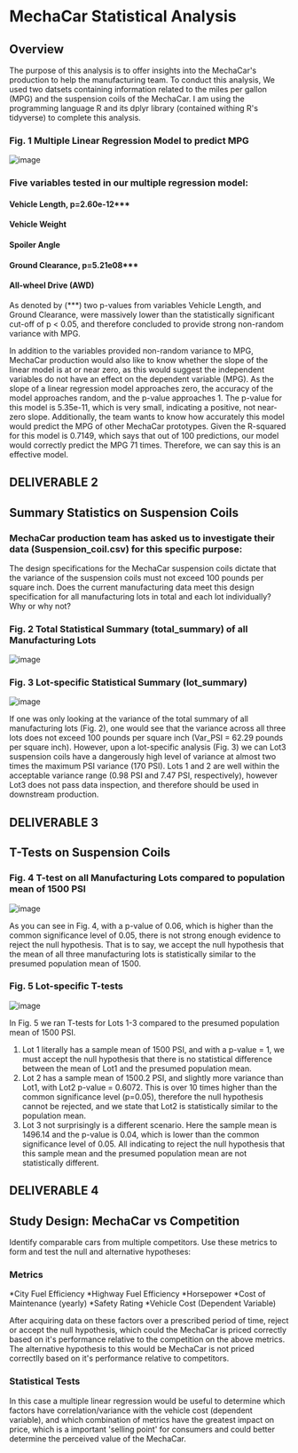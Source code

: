 # MechaCar Statistical Analysis

## Overview
The purpose of this analysis is to offer insights into the MechaCar's production to help the manufacturing team. To conduct this analysis, We used two datsets containing information related to the miles per gallon (MPG) and the suspension coils of the MechaCar. I am using the programming language R and its dplyr library (contained withing R's tidyverse) to complete this analysis.


### Fig. 1  Multiple Linear Regression Model to predict MPG
![image](https://user-images.githubusercontent.com/86337475/137965555-f76b4e80-b1ab-4408-a209-1bc9f890d8d5.png)

### Five variables tested in our multiple regression model:
#### Vehicle Length, p=2.60e-12***
#### Vehicle Weight
#### Spoiler Angle
#### Ground Clearance, p=5.21e08*** 
#### All-wheel Drive (AWD)


As denoted by (***) two p-values from variables Vehicle Length, and Ground Clearance, were massively lower than the statistically significant cut-off of p < 0.05, and therefore concluded to provide strong non-random variance with MPG. 

In addition to the variables provided non-random variance to MPG, MechaCar production would also like to know whether the slope of the linear model is at or near zero, as this would suggest the independent variables do not have an effect on the dependent variable (MPG). As the slope of a linear regression model approaches zero, the accuracy of the model approaches random, and the p-value approaches 1. The p-value for this model is 5.35e-11, which is very small, indicating a positive, not near-zero slope. Additionally, the team wants to know how accurately this model would predict the MPG of other MechaCar prototypes. Given the R-squared for this model is 0.7149, which says that out of 100 predictions, our model would correctly predict the MPG 71 times. Therefore, we can say this is an effective model.


## DELIVERABLE 2

## Summary Statistics on Suspension Coils

### MechaCar production team has asked us to investigate their data (Suspension_coil.csv) for this specific purpose:

The design specifications for the MechaCar suspension coils dictate that the variance of the suspension coils must not exceed 100 pounds per square inch. Does the current manufacturing data meet this design specification for all manufacturing lots in total and each lot individually? Why or why not?

### Fig. 2  Total Statistical Summary (total_summary) of all Manufacturing Lots
 
![image](https://user-images.githubusercontent.com/86337475/137983816-ebfdf421-4657-4686-bcf1-93962aa4cd66.png)

### Fig. 3  Lot-specific Statistical Summary (lot_summary)

![image](https://user-images.githubusercontent.com/86337475/137984396-4c68a662-7437-4241-9191-8a923a3d9a27.png)

If one was only looking at the variance of the total summary of all manufacturing lots (Fig. 2), one would see that the variance across all three lots does not exceed 100 pounds per square inch (Var_PSI = 62.29 pounds per square inch).
However, upon a lot-specific analysis (Fig. 3) we can Lot3 suspension coils have a dangerously high level of variance at almost two times the maximum PSI variance (170 PSI). Lots 1 and 2 are well within the acceptable variance range (0.98 PSI and 7.47 PSI, respectively), however Lot3 does not pass data inspection, and therefore should be used in downstream production. 


## DELIVERABLE 3

## T-Tests on Suspension Coils

###  Fig. 4  T-test on all Manufacturing Lots compared to population mean of 1500 PSI
![image](https://user-images.githubusercontent.com/86337475/137989113-d8cac743-e57c-4a6d-92e7-7f9b505e5471.png)

As you can see in Fig. 4,  with a p-value of 0.06, which is higher than the common significance level of 0.05, there is not strong enough evidence to reject the null hypothesis. That is to say, we accept the null hypothesis that the mean of all three manufacturing lots is statistically similar to the presumed population mean of 1500.

### Fig. 5  Lot-specific T-tests
![image](https://user-images.githubusercontent.com/86337475/137992370-86fdac12-469e-479c-a621-22cfcaa56acb.png)
 
 In Fig. 5 we ran T-tests for Lots 1-3 compared to the presumed population mean of 1500 PSI. 
 
 1. Lot 1 literally has a sample mean of 1500 PSI, and with a p-value = 1, we must accept the null hypothesis that there is no statistical difference between the mean of Lot1 and the presumed population mean.
 2. Lot 2 has a sample mean of 1500.2 PSI, and slightly more variance than Lot1, with Lot2 p-value = 0.6072.  This is over 10 times higher than the common significance level (p=0.05), therefore the null hypothesis cannot be rejected, and we state that Lot2 is statistically similar to the population mean.
 3. Lot 3 not surprisingly is a different scenario. Here the sample mean is 1496.14 and the p-value is 0.04, which is lower than the common significance level of 0.05. All indicating to reject the null hypothesis that this sample mean and the presumed population mean are not statistically different.

## DELIVERABLE 4

## Study Design: MechaCar vs Competition
Identify comparable cars from multiple competitors. Use these metrics to form and test the null and alternative hypotheses:

### Metrics
*City Fuel Efficiency
*Highway Fuel Efficiency
*Horsepower
*Cost of Maintenance (yearly)
*Safety Rating
*Vehicle Cost (Dependent Variable)

After acquiring data on these factors over a prescribed period of time, reject or accept the null hypothesis, which could the MechaCar is priced correctly based on it's performance relative to the competition on the above metrics.
The alternative hypothesis to this would be MechaCar is not priced correctlly based on it's performance relative to competitors.

### Statistical Tests
In this case a multiple linear regression would be useful to determine which factors have correlation/variance with the vehicle cost (dependent variable), and which combination of metrics have the greatest impact on price, which is a important 'selling point' for consumers and could better determine the perceived value of the MechaCar.



